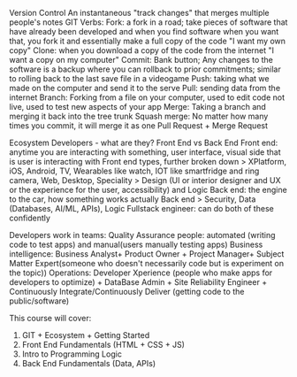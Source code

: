 Version Control 
An instantaneous "track changes" that merges multiple people's notes
GIT Verbs: 
Fork: a fork in a road; take pieces of software that have already been developed and when you find software when you want that, you fork it and essentially make a full copy of the code "I want my own copy" 
Clone: when you download a copy of the code from the internet "I want a copy on my computer" 
Commit: Bank button; Any changes to the software is a backup where you can rollback to prior commitments; similar to rolling back to the last save file in a videogame
Push: taking what we made on the computer and send it to the serve
Pull: sending data from the internet 
Branch: Forking from a file on your computer, used to edit code not live, used to test new aspects of your app 
Merge: Taking a branch and merging it back into the tree trunk
Squash merge: No matter how many times you commit, it will merge it as one 
Pull Request + Merge Request

Ecosystem
Developers - what are they?
Front End vs Back End
Front end: anytime you are interacting with something, user interface, visual side that is user is interacting with
Front end types, further broken down > XPlatform, iOS, Android, TV, Wearables like watch, IOT like smartfridge and ring camera, Web, Desktop, Speciality > Design (UI or interior designer and UX or the experience for the user, accessibility) and Logic 
Back end: the engine to the car, how something works actually 
Back end > Security, Data (Databases, AI/ML, APIs), Logic 
Fullstack engineer: can do both of these confidently 

Developers work in teams: 
Quality Assurance people: automated (writing code to test apps) and manual(users manually testing apps)
Business intelligence: Business Analyst+ Product Owner + Project Manager+ Subject Matter Expert(someone who doesn't necessarily code but is experiment on the topic))
Operations: Developer Xperience (people who make apps for developers to optimize) + DataBase Admin + Site Reliability Engineer + Continuously Integrate/Continuously Deliver (getting code to the public/software) 

This course will cover: 
1. GIT + Ecosystem + Getting Started
2. Front End Fundamentals (HTML + CSS + JS)
3. Intro to Programming Logic 
4. Back End Fundamentals (Data, APIs)